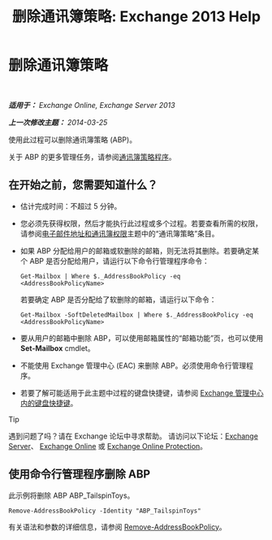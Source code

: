 ﻿---
title: '删除通讯簿策略: Exchange 2013 Help'
TOCTitle: 删除通讯簿策略
ms:assetid: c20c6f82-2f75-4116-9be1-c5af10113f71
ms:mtpsurl: https://technet.microsoft.com/zh-cn/library/Hh529946(v=EXCHG.150)
ms:contentKeyID: 50491459
ms.date: 01/11/2018
mtps_version: v=EXCHG.150
ms.translationtype: HT
---

# 删除通讯簿策略

 

_**适用于：** Exchange Online, Exchange Server 2013_

_**上一次修改主题：** 2014-03-25_

使用此过程可以删除通讯簿策略 (ABP)。

关于 ABP 的更多管理任务，请参阅[通讯簿策略程序](address-book-policy-procedures-exchange-2013-help.md)。

## 在开始之前，您需要知道什么？

  - 估计完成时间：不超过 5 分钟。

  - 您必须先获得权限，然后才能执行此过程或多个过程。若要查看所需的权限，请参阅[电子邮件地址和通讯簿权限](email-address-and-address-book-permissions-exchange-2013-help.md)主题中的“通讯簿策略”条目。

  - 如果 ABP 分配给用户的邮箱或软删除的邮箱，则无法将其删除。若要确定某个 ABP 是否分配给用户，请运行以下命令行管理程序命令：
    
    `Get-Mailbox | Where $._AddressBookPolicy -eq <AddressBookPolicyName>`
    
    若要确定 ABP 是否分配给了软删除的邮箱，请运行以下命令：
    
    `Get-Mailbox -SoftDeletedMailbox | Where $._AddressBookPolicy -eq <AddressBookPolicyName>`

  - 要从用户的邮箱中删除 ABP，可以使用邮箱属性的“邮箱功能”页，也可以使用 **Set-Mailbox** cmdlet。

  - 不能使用 Exchange 管理中心 (EAC) 来删除 ABP。必须使用命令行管理程序。

  - 若要了解可能适用于此主题中过程的键盘快捷键，请参阅 [Exchange 管理中心内的键盘快捷键](keyboard-shortcuts-in-the-exchange-admin-center-exchange-online-protection-help.md)。

> [!tip]
> 遇到问题了吗？请在 Exchange 论坛中寻求帮助。 请访问以下论坛：<a href="https://go.microsoft.com/fwlink/p/?linkid=60612">Exchange Server</a>、 <a href="https://go.microsoft.com/fwlink/p/?linkid=267542">Exchange Online</a> 或 <a href="https://go.microsoft.com/fwlink/p/?linkid=285351">Exchange Online Protection</a>。


## 使用命令行管理程序删除 ABP

此示例将删除 ABP ABP\_TailspinToys。

    Remove-AddressBookPolicy -Identity "ABP_TailspinToys"

有关语法和参数的详细信息，请参阅 [Remove-AddressBookPolicy](https://technet.microsoft.com/zh-cn/library/hh529929\(v=exchg.150\))。

